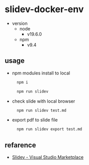 # slidev-docker-env

- version
    - node
      - v19.6.0
    - npm
      - v9.4

## usage

- npm modules install to local

  ```bash
    npm i
  ```

  ```bash
    npm run slidev
  ```

- check slide with local browser 

  ```bash
    npm run slidev test.md
  ```

- export pdf to slide file 

  ```bash
    npm run slidev export test.md
  ```

## refarence

- [Slidev - Visual Studio Marketplace](https://marketplace.visualstudio.com/items?itemName=antfu.slidev)
